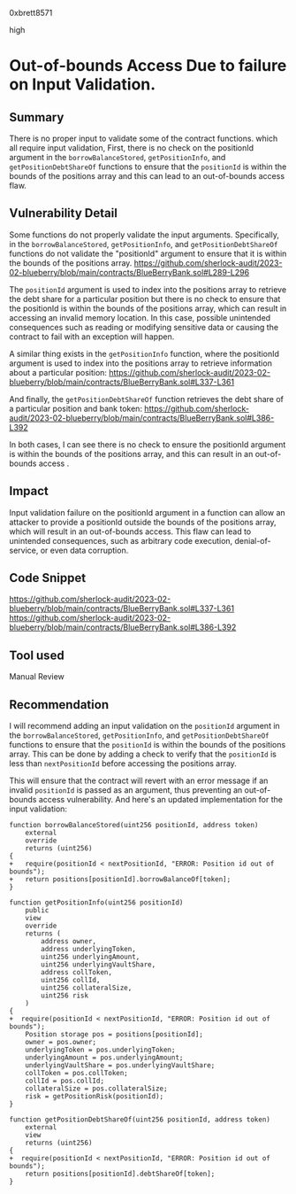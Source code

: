 0xbrett8571

high

# Out-of-bounds Access Due to failure on Input Validation.

## Summary
There is no proper input to validate some of the contract functions. which all require input validation, First, there is no check on the positionId argument in the `borrowBalanceStored`, `getPositionInfo`, and `getPositionDebtShareOf` functions to ensure that the `positionId` is within the bounds of the positions array and this can lead to an out-of-bounds access flaw.

## Vulnerability Detail
Some functions do not properly validate the input arguments. Specifically, in the `borrowBalanceStored`, `getPositionInfo`, and `getPositionDebtShareOf` functions do not validate the "positionId" argument to ensure that it is within the bounds of the positions array.
https://github.com/sherlock-audit/2023-02-blueberry/blob/main/contracts/BlueBerryBank.sol#L289-L296

The `positionId` argument is used to index into the positions array to retrieve the debt share for a particular position but there is no check to ensure that the positionId is within the bounds of the positions array, which can result in accessing an invalid memory location. In this case, possible unintended consequences such as reading or modifying sensitive data or causing the contract to fail with an exception will happen.

A similar thing exists in the `getPositionInfo` function, where the positionId argument is used to index into the positions array to retrieve information about a particular position:
https://github.com/sherlock-audit/2023-02-blueberry/blob/main/contracts/BlueBerryBank.sol#L337-L361

And finally, the `getPositionDebtShareOf` function retrieves the debt share of a particular position and bank token:
https://github.com/sherlock-audit/2023-02-blueberry/blob/main/contracts/BlueBerryBank.sol#L386-L392

In both cases, I can see there is no check to ensure the positionId argument is within the bounds of the positions array, and this can result in an out-of-bounds access .

## Impact
Input validation failure on the positionId argument in a function can allow an attacker to provide a positionId outside the bounds of the positions array, which will result in an out-of-bounds access. This flaw can lead to unintended consequences, such as arbitrary code execution, denial-of-service, or even data corruption.

## Code Snippet
https://github.com/sherlock-audit/2023-02-blueberry/blob/main/contracts/BlueBerryBank.sol#L337-L361
https://github.com/sherlock-audit/2023-02-blueberry/blob/main/contracts/BlueBerryBank.sol#L386-L392

## Tool used

Manual Review

## Recommendation
I will recommend adding an input validation on the `positionId` argument in the `borrowBalanceStored`, `getPositionInfo`, and `getPositionDebtShareOf` functions to ensure that the `positionId` is within the bounds of the positions array. This can be done by adding a check to verify that the `positionId` is less than `nextPositionId` before accessing the positions array.


This will ensure that the contract will revert with an error message if an invalid `positionId` is passed as an argument, thus preventing an out-of-bounds access vulnerability.
And here's an updated implementation for the input validation:
```solidity
function borrowBalanceStored(uint256 positionId, address token)
    external
    override
    returns (uint256)
{
+   require(positionId < nextPositionId, "ERROR: Position id out of bounds");
+   return positions[positionId].borrowBalanceOf[token];
}

function getPositionInfo(uint256 positionId)
    public
    view
    override
    returns (
        address owner,
        address underlyingToken,
        uint256 underlyingAmount,
        uint256 underlyingVaultShare,
        address collToken,
        uint256 collId,
        uint256 collateralSize,
        uint256 risk
    )
{
+  require(positionId < nextPositionId, "ERROR: Position id out of bounds");
    Position storage pos = positions[positionId];
    owner = pos.owner;
    underlyingToken = pos.underlyingToken;
    underlyingAmount = pos.underlyingAmount;
    underlyingVaultShare = pos.underlyingVaultShare;
    collToken = pos.collToken;
    collId = pos.collId;
    collateralSize = pos.collateralSize;
    risk = getPositionRisk(positionId);
}

function getPositionDebtShareOf(uint256 positionId, address token)
    external
    view
    returns (uint256)
{
+  require(positionId < nextPositionId, "ERROR: Position id out of bounds");
    return positions[positionId].debtShareOf[token];
}
```
